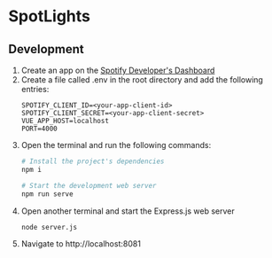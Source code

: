 # SpotLights

## Development
1. Create an app on the [Spotify Developer's Dashboard](https://developer.spotify.com/)
2. Create a file called .env in the root directory and add the following entries:
    ```
    SPOTIFY_CLIENT_ID=<your-app-client-id>
    SPOTIFY_CLIENT_SECRET=<your-app-client-secret>
    VUE_APP_HOST=localhost
    PORT=4000
    ```
3. Open the terminal and run the following commands:
    ```bash
    # Install the project's dependencies
    npm i

    # Start the development web server
    npm run serve
    ```
4. Open another terminal and start the Express.js web server
    ```bash
    node server.js
    ```
5. Navigate to http://localhost:8081
